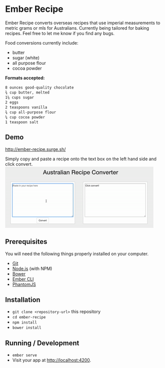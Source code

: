 # Ember Recipe
Ember Recipe converts overseas recipes that use imperial measurements to metric grams or mls for Australians. Currently being tailored for baking recipes. Feel free to let me know if you find any bugs.

Food conversions currently include:
* butter
* sugar (white)
* all purpose flour
* cocoa powder

**Formats accepted:** 

```
8 ounces good-quality chocolate 
¾ cup butter, melted
1¼ cups sugar
2 eggs
2 teaspoons vanilla
¾ cup all-purpose flour
¼ cup cocoa powder
1 teaspoon salt
```


## Demo
http://ember-recipe.surge.sh/

Simply copy and paste a recipe onto the text box on the left hand side and click convert.
![Demo](/giphy.gif)

## Prerequisites

You will need the following things properly installed on your computer.

* [Git](https://git-scm.com/)
* [Node.js](https://nodejs.org/) (with NPM)
* [Bower](https://bower.io/)
* [Ember CLI](https://ember-cli.com/)
* [PhantomJS](http://phantomjs.org/)

## Installation

* `git clone <repository-url>` this repository
* `cd ember-recipe`
* `npm install`
* `bower install`

## Running / Development

* `ember serve`
* Visit your app at [http://localhost:4200](http://localhost:4200).
